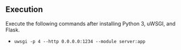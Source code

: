 ## Execution

Execute the following commands after installing Python 3, uWSGI, and Flask.

- `uwsgi -p 4 --http 0.0.0.0:1234 --module server:app`
